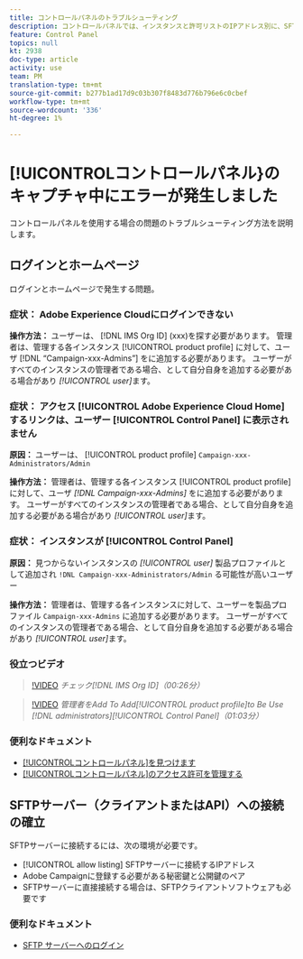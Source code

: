 ```yaml
---
title: コントロールパネルのトラブルシューティング
description: コントロールパネルでは、インスタンスと許可リストのIPアドレス別に、SFTPストレージを監視および管理できます。
feature: Control Panel
topics: null
kt: 2938
doc-type: article
activity: use
team: PM
translation-type: tm+mt
source-git-commit: b277b1ad17d9c03b307f8483d776b796e6c0cbef
workflow-type: tm+mt
source-wordcount: '336'
ht-degree: 1%

---
```



# [!UICONTROLコントロールパネル}のキャプチャ中にエラーが発生しました

コントロールパネルを使用する場合の問題のトラブルシューティング方法を説明します。

## ログインとホームページ

ログインとホームページで発生する問題。

### 症状： Adobe Experience Cloudにログインできない

**操作方法：**
ユーザーは、 [!DNL IMS Org ID] (xxx)を探す必要があります。 管理者は、管理する各インスタンス [!UICONTROL product profile] に対して、ユーザ [!DNL “Campaign-xxx-Admins”] をに追加する必要があります。 ユーザーがすべてのインスタンスの管理者である場合、として自分自身を追加する必要がある場合があり *[!UICONTROL user]*&#x200B;ます。

### 症状： アクセス [!UICONTROL Adobe Experience Cloud Home] するリンクは、ユーザー [!UICONTROL Control Panel] に表示されません

**原因：**
ユーザーは、 [!UICONTROL product profile] `Campaign-xxx-Administrators/Admin`

**操作方法：**
管理者は、管理する各インスタンス [!UICONTROL product profile] に対して、ユーザ *[!DNL Campaign-xxx-Admins]* をに追加する必要があります。 ユーザーがすべてのインスタンスの管理者である場合、として自分自身を追加する必要がある場合があり *[!UICONTROL user]*&#x200B;ます。

### 症状： インスタンスが [!UICONTROL Control Panel]

**原因：**
見つからないインスタンスの *[!UICONTROL user]* 製品プロファイルとして追加され `!DNL Campaign-xxx-Administrators/Admin` る可能性が高いユーザー

**操作方法：**
管理者は、管理する各インスタンスに対して、ユーザーを製品プロファイル `Campaign-xxx-Admins` に追加する必要があります。 ユーザーがすべてのインスタンスの管理者である場合、として自分自身を追加する必要がある場合があり *[!UICONTROL user]*&#x200B;ます。

### 役立つビデオ

>[!VIDEO](https://video.tv.adobe.com/v/27183?quality=12)
*チェック[!DNL IMS Org ID]（00:26分）*

>[!VIDEO](https://video.tv.adobe.com/v/27147?quality=12)
*管理者をAdd To Add[!UICONTROL product profile]to Be Use *[!DNL administrators]*[!UICONTROL Control Panel]（01:03分）*

### 便利なドキュメント

* [[!UICONTROLコントロールパネル]を見つけます](https://helpx.adobe.com/campaign/kb/control-panel-overview.html)
* [[!UICONTROLコントロールパネル]のアクセス許可を管理する](https://helpx.adobe.com/campaign/kb/control-panel-access.html)

## SFTPサーバー（クライアントまたはAPI）への接続の確立

SFTPサーバーに接続するには、次の環境が必要です。

* [!UICONTROL allow listing] SFTPサーバーに接続するIPアドレス
* Adobe Campaignに登録する必要がある秘密鍵と公開鍵のペア
* SFTPサーバーに直接接続する場合は、SFTPクライアントソフトウェアも必要です

### 便利なドキュメント

* [SFTP サーバーへのログイン](https://helpx.adobe.com/campaign/kb/control-panel-sftp.html#LoggingintoyourSFTPserver)

